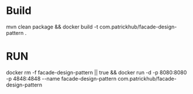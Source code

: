 # Build
mvn clean package && docker build -t com.patrickhub/facade-design-pattern .

# RUN

docker rm -f facade-design-pattern || true && docker run -d -p 8080:8080 -p 4848:4848 --name facade-design-pattern com.patrickhub/facade-design-pattern 